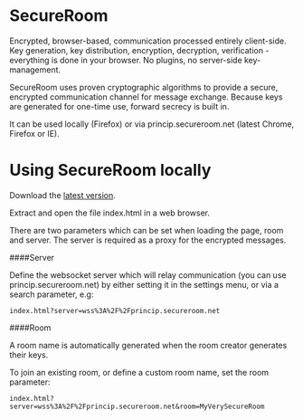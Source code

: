 SecureRoom
==========

Encrypted, browser-based, communication processed entirely client-side. Key generation, key distribution, encryption, decryption, verification - everything is done in your browser. No plugins, no server-side key-management.

SecureRoom uses proven cryptographic algorithms to provide a secure, encrypted communication channel for message exchange. Because keys are generated for one-time use, forward secrecy is built in.

It can be used locally (Firefox) or via princip.secureroom.net (latest Chrome, Firefox or IE).

Using SecureRoom locally
========================

Download the [latest version](https://github.com/vukicevic/SecureRoom/archive/master.zip).

Extract and open the file index.html in a web browser.

There are two parameters which can be set when loading the page, room and server. The server is required as a proxy for the encrypted messages.

####Server

Define the websocket server which will relay communication (you can use princip.secureroom.net) by either setting it in the settings menu, or via a search parameter, e.g:

    index.html?server=wss%3A%2F%2Fprincip.secureroom.net
    
####Room

A room name is automatically generated when the room creator generates their keys.

To join an existing room, or define a custom room name, set the room parameter:

    index.html?server=wss%3A%2F%2Fprincip.secureroom.net&room=MyVerySecureRoom


